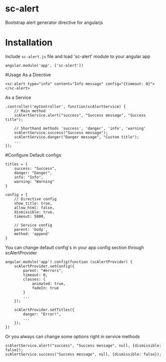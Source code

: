 # sc-alert
Bootstrap alert generator directive for angularjs

# Installation
Include `sc-alert.js` file and load 'sc-alert' module to your angular app
```
angular.module('app', ['sc-alert'])
```

#Usage
As a Directive
```
<sc-alert type="info" content="Info message" config="{timeout: 0}"></sc-alert>
```
As a Service
```
.controller('myController', function(scAlertService) {
    // Main method
    scAlertService.alert("success", "Success message", "Success title");

    // Shorthand methods 'success', 'danger', 'info', 'warning'
    scAlertService.success("Success message");
    scAlertService.danger("Danger message", "Custom title");
    ...
});
```

#Configure
Default configs
```
titles = {
    success: "Success",
    danger: "Danger",
    info: "Info",
    warning: "Warning"
}

config = {
    // Directive config
    show_title: true,
    allow_html: false,
    dismissible: true,
    timeout: 5000,

    // Service config
    parent: 'body',
    method: 'append'
}
```
You can change default config's in your app config section through scAlertProvider
```
angular.module('app').config(function (scAlertProvider) {
    scAlertProvider.setConfig({
        parent: "#errors",
        timeout: 0,
        classes: {
            animated: true,
            fadeIn: true
        }
        ...
    });

    scAlertProvider.setTitles({
        danger: "Error!",
        ...
    });
})
```
Or you always can change some options right in service methods
```
scAlertService.alert("success", "Success message", null, {dismissible: false});
scAlertService.success("Success message", null, {dismissible: false});
```
